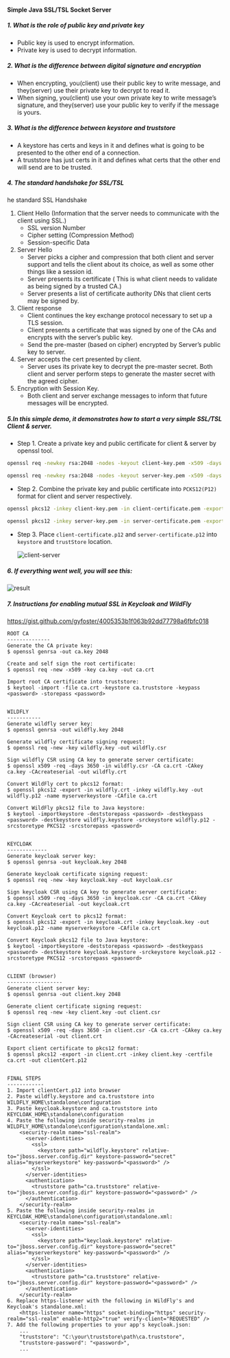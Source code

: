 #### Simple Java SSL/TSL Socket Server 

##### 1. What is the role of public key and private key

* Public key is used to encrypt information. 
* Private key is used to decrypt information. 

##### 2. What is the difference between digital signature and encryption

* When encrypting, you(client) use their public key to write message, and they(server) use their private key to decrypt to read it. 
* When signing, you(client) use your own private key to write message’s signature, and they(server) use your public key to verify if the message is yours. 

##### 3. What is the difference between keystore and truststore

* A keystore has certs and keys in it and defines what is going to be presented to the other end of a connection.
* A truststore has just certs in it and defines what certs that the other end will send are to be trusted. 

##### 4. The standard handshake for SSL/TSL

he standard SSL Handshake

1. Client Hello (Information that the server needs to communicate with the client using SSL.)  
   * SSL version Number 
   * Cipher setting (Compression Method) 
   * Session-specific Data 
2. Server Hello  
   * Server picks a cipher and compression that both client and server support and tells the client about its choice, as well as some other things like a session id. 
   * Server presents its certificate ( This is what client needs to validate as being signed by a trusted CA.) 
   * Server presents a list of certificate authority DNs that client certs may be signed by. 
3. Client response 
   * Client continues the key exchange protocol necessary to set up a TLS session. 
   * Client presents a certificate that was signed by one of the CAs and encrypts with the server’s public key.  
   * Send the pre-master (based on cipher) encrypted by Server’s public key to server. 
4. Server accepts the cert presented by client. 
   * Server uses its private key to decrypt the pre-master secret. Both client and server perform steps to generate the master secret with the agreed cipher. 
5. Encryption with Session Key.  
   * Both client and server exchange messages to inform that future messages will be encrypted. 

##### 5.In this simple demo, it demonstrates how to start a very simple SSL/TSL Client & server. 

* Step 1. Create a private key and public certificate for client & server by openssl tool.

```bash
openssl req -newkey rsa:2048 -nodes -keyout client-key.pem -x509 -days 365 -out client-certificate.pem
```

```bash
openssl req -newkey rsa:2048 -nodes -keyout server-key.pem -x509 -days 365 -out server-certificate.pem
```

* Step 2. Combine the private key and public certificate into `PCKS12(P12)` format for client and server respectively. 

```bash
openssl pkcs12 -inkey client-key.pem -in client-certificate.pem -export -out client-certificate.p12
```

```bash
openssl pkcs12 -inkey server-key.pem -in server-certificate.pem -export -out server-certificate.p12
```

* Step 3. Place `client-certificate.p12` and `server-certificate.p12` into `keystore` and `trustStore` location.

  ![client-server](img/client-server.jpg)

##### 6. If everything went well, you will see this:

![result](img/result.jpg)

##### 7. Instructions for enabling mutual SSL in Keycloak and WildFly

https://gist.github.com/gyfoster/4005353b1f063b92dd77798a6fbfc018

```shell
ROOT CA
--------------
Generate the CA private key:
$ openssl genrsa -out ca.key 2048

Create and self sign the root certificate:
$ openssl req -new -x509 -key ca.key -out ca.crt

Import root CA certificate into truststore:
$ keytool -import -file ca.crt -keystore ca.truststore -keypass <password> -storepass <password>


WILDFLY
-----------
Generate wildfly server key:
$ openssl genrsa -out wildfly.key 2048

Generate wildfly certificate signing request:
$ openssl req -new -key wildfly.key -out wildfly.csr

Sign wildfly CSR using CA key to generate server certificate:
$ openssl x509 -req -days 3650 -in wildfly.csr -CA ca.crt -CAkey ca.key -CAcreateserial -out wildfly.crt

Convert WildFly cert to pkcs12 format:
$ openssl pkcs12 -export -in wildfly.crt -inkey wildfly.key -out wildfly.p12 -name myserverkeystore -CAfile ca.crt

Convert WildFly pkcs12 file to Java keystore:
$ keytool -importkeystore -deststorepass <password> -destkeypass <password> -destkeystore wildfly.keystore -srckeystore wildfly.p12 -srcstoretype PKCS12 -srcstorepass <password>


KEYCLOAK
-------------
Generate keycloak server key:
$ openssl genrsa -out keycloak.key 2048

Generate keycloak certificate signing request:
$ openssl req -new -key keycloak.key -out keycloak.csr

Sign keycloak CSR using CA key to generate server certificate:
$ openssl x509 -req -days 3650 -in keycloak.csr -CA ca.crt -CAkey ca.key -CAcreateserial -out keycloak.crt

Convert Keycloak cert to pkcs12 format:
$ openssl pkcs12 -export -in keycloak.crt -inkey keycloak.key -out keycloak.p12 -name myserverkeystore -CAfile ca.crt

Convert Keycloak pkcs12 file to Java keystore:
$ keytool -importkeystore -deststorepass <password> -destkeypass <password> -destkeystore keycloak.keystore -srckeystore keycloak.p12 -srcstoretype PKCS12 -srcstorepass <password>


CLIENT (browser)
------------------
Generate client server key:
$ openssl genrsa -out client.key 2048

Generate client certificate signing request:
$ openssl req -new -key client.key -out client.csr

Sign client CSR using CA key to generate server certificate:
$ openssl x509 -req -days 3650 -in client.csr -CA ca.crt -CAkey ca.key -CAcreateserial -out client.crt

Export client certificate to pkcs12 format:
$ openssl pkcs12 -export -in client.crt -inkey client.key -certfile ca.crt -out clientCert.p12


FINAL STEPS
------------
1. Import clientCert.p12 into browser
2. Paste wildfly.keystore and ca.truststore into WILDFLY_HOME\standalone\configuration
3. Paste keycloak.keystore and ca.truststore into KEYCLOAK_HOME\standalone\configuration
4. Paste the following inside security-realms in WILDFLY_HOME\standalone\configuration\standalone.xml:
    <security-realm name="ssl-realm">
      <server-identities>
        <ssl>
          <keystore path="wildfly.keystore" relative-to="jboss.server.config.dir" keystore-password="secret" alias="myserverkeystore" key-password="<password>" />
        </ssl>
      </server-identities>
      <authentication>
        <truststore path="ca.truststore" relative-to="jboss.server.config.dir" keystore-password="<password>" />
      </authentication>
    </security-realm>
5. Paste the following inside security-realms in KEYCLOAK_HOME\standalone\configuration\standalone.xml:
    <security-realm name="ssl-realm">
      <server-identities>
        <ssl>
          <keystore path="keycloak.keystore" relative-to="jboss.server.config.dir" keystore-password="secret" alias="myserverkeystore" key-password="<password>" />
        </ssl>
      </server-identities>
      <authentication>
        <truststore path="ca.truststore" relative-to="jboss.server.config.dir" keystore-password="<password>" />
      </authentication>
    </security-realm>
6. Replace https-listener with the following in WildFly's and Keycloak's standalone.xml:
    <https-listener name="https" socket-binding="https" security-realm="ssl-realm" enable-http2="true" verify-client="REQUESTED" />
7. Add the following properties to your app's keycloak.json:
    ...
    "truststore": "C:\your\truststore\path\ca.truststore",
    "truststore-password": "<password>",
    ...
```
